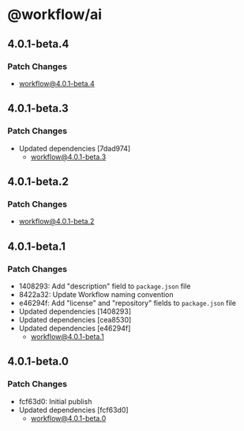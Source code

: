 # @workflow/ai

## 4.0.1-beta.4

### Patch Changes

- workflow@4.0.1-beta.4

## 4.0.1-beta.3

### Patch Changes

- Updated dependencies [7dad974]
  - workflow@4.0.1-beta.3

## 4.0.1-beta.2

### Patch Changes

- workflow@4.0.1-beta.2

## 4.0.1-beta.1

### Patch Changes

- 1408293: Add "description" field to `package.json` file
- 8422a32: Update Workflow naming convention
- e46294f: Add "license" and "repository" fields to `package.json` file
- Updated dependencies [1408293]
- Updated dependencies [cea8530]
- Updated dependencies [e46294f]
  - workflow@4.0.1-beta.1

## 4.0.1-beta.0

### Patch Changes

- fcf63d0: Initial publish
- Updated dependencies [fcf63d0]
  - workflow@4.0.1-beta.0
